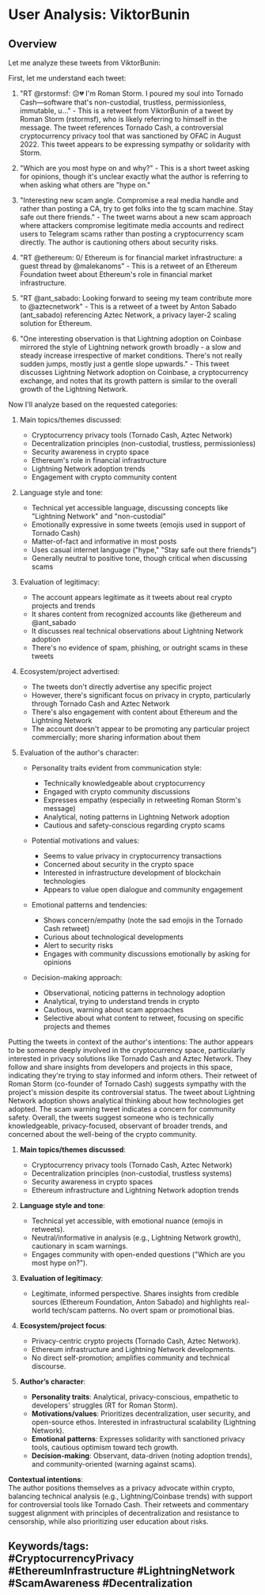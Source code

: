 # User Analysis: ViktorBunin

## Overview

<think>
Let me analyze these tweets from ViktorBunin:

First, let me understand each tweet:

1. "RT @rstormsf: 😔💔 I'm Roman Storm. I poured my soul into Tornado Cash—software that's non-custodial, trustless, permissionless, immutable, u…" - This is a retweet from ViktorBunin of a tweet by Roman Storm (rstormsf), who is likely referring to himself in the message. The tweet references Tornado Cash, a controversial cryptocurrency privacy tool that was sanctioned by OFAC in August 2022. This tweet appears to be expressing sympathy or solidarity with Storm.

2. "Which are you most hype on and why?" - This is a short tweet asking for opinions, though it's unclear exactly what the author is referring to when asking what others are "hype on."

3. "Interesting new scam angle. Compromise a real media handle and rather than posting a CA, try to get folks into the tg scam machine. Stay safe out there friends." - The tweet warns about a new scam approach where attackers compromise legitimate media accounts and redirect users to Telegram scams rather than posting a cryptocurrency scam directly. The author is cautioning others about security risks.

4. "RT @ethereum: 0/ Ethereum is for financial market infrastructure: a guest thread by @malekanoms" - This is a retweet of an Ethereum Foundation tweet about Ethereum's role in financial market infrastructure.

5. "RT @ant_sabado: Looking forward to seeing my team contribute more to @aztecnetwork" - This is a retweet of a tweet by Anton Sabado (ant_sabado) referencing Aztec Network, a privacy layer-2 scaling solution for Ethereum.

6. "One interesting observation is that Lightning adoption on Coinbase mirrored the style of Lightning network growth broadly - a slow and steady increase irrespective of market conditions. There's not really sudden jumps, mostly just a gentle slope upwards." - This tweet discusses Lightning Network adoption on Coinbase, a cryptocurrency exchange, and notes that its growth pattern is similar to the overall growth of the Lightning Network.

Now I'll analyze based on the requested categories:

1. Main topics/themes discussed:
   - Cryptocurrency privacy tools (Tornado Cash, Aztec Network)
   - Decentralization principles (non-custodial, trustless, permissionless)
   - Security awareness in crypto space
   - Ethereum's role in financial infrastructure
   - Lightning Network adoption trends
   - Engagement with crypto community content

2. Language style and tone:
   - Technical yet accessible language, discussing concepts like "Lightning Network" and "non-custodial"
   - Emotionally expressive in some tweets (emojis used in support of Tornado Cash)
   - Matter-of-fact and informative in most posts
   - Uses casual internet language ("hype," "Stay safe out there friends")
   - Generally neutral to positive tone, though critical when discussing scams

3. Evaluation of legitimacy:
   - The account appears legitimate as it tweets about real crypto projects and trends
   - It shares content from recognized accounts like @ethereum and @ant_sabado
   - It discusses real technical observations about Lightning Network adoption
   - There's no evidence of spam, phishing, or outright scams in these tweets

4. Ecosystem/project advertised:
   - The tweets don't directly advertise any specific project
   - However, there's significant focus on privacy in crypto, particularly through Tornado Cash and Aztec Network
   - There's also engagement with content about Ethereum and the Lightning Network
   - The account doesn't appear to be promoting any particular project commercially; more sharing information about them

5. Evaluation of the author's character:

   - Personality traits evident from communication style:
     - Technically knowledgeable about cryptocurrency
     - Engaged with crypto community discussions
     - Expresses empathy (especially in retweeting Roman Storm's message)
     - Analytical, noting patterns in Lightning Network adoption
     - Cautious and safety-conscious regarding crypto scams

   - Potential motivations and values:
     - Seems to value privacy in cryptocurrency transactions
     - Concerned about security in the crypto space
     - Interested in infrastructure development of blockchain technologies
     - Appears to value open dialogue and community engagement

   - Emotional patterns and tendencies:
     - Shows concern/empathy (note the sad emojis in the Tornado Cash retweet)
     - Curious about technological developments
     - Alert to security risks
     - Engages with community discussions emotionally by asking for opinions

   - Decision-making approach:
     - Observational, noticing patterns in technology adoption
     - Analytical, trying to understand trends in crypto
     - Cautious, warning about scam approaches
     - Selective about what content to retweet, focusing on specific projects and themes

Putting the tweets in context of the author's intentions:
The author appears to be someone deeply involved in the cryptocurrency space, particularly interested in privacy solutions like Tornado Cash and Aztec Network. They follow and share insights from developers and projects in this space, indicating they're trying to stay informed and inform others. Their retweet of Roman Storm (co-founder of Tornado Cash) suggests sympathy with the project's mission despite its controversial status. The tweet about Lightning Network adoption shows analytical thinking about how technologies get adopted. The scam warning tweet indicates a concern for community safety. Overall, the tweets suggest someone who is technically knowledgeable, privacy-focused, observant of broader trends, and concerned about the well-being of the crypto community.
</think>

1. **Main topics/themes discussed**:  
   - Cryptocurrency privacy tools (Tornado Cash, Aztec Network)  
   - Decentralization principles (non-custodial, trustless systems)  
   - Security awareness in crypto spaces  
   - Ethereum infrastructure and Lightning Network adoption trends  

2. **Language style and tone**:  
   - Technical yet accessible, with emotional nuance (emojis in retweets).  
   - Neutral/informative in analysis (e.g., Lightning Network growth), cautionary in scam warnings.  
   - Engages community with open-ended questions ("Which are you most hype on?").  

3. **Evaluation of legitimacy**:  
   - Legitimate, informed perspective. Shares insights from credible sources (Ethereum Foundation, Anton Sabado) and highlights real-world tech/scam patterns. No overt spam or promotional bias.  

4. **Ecosystem/project focus**:  
   - Privacy-centric crypto projects (Tornado Cash, Aztec Network).  
   - Ethereum infrastructure and Lightning Network developments.  
   - No direct self-promotion; amplifies community and technical discourse.  

5. **Author’s character**:  
   - **Personality traits**: Analytical, privacy-conscious, empathetic to developers' struggles (RT for Roman Storm).  
   - **Motivations/values**: Prioritizes decentralization, user security, and open-source ethos. Interested in infrastructural scalability (Lightning Network).  
   - **Emotional patterns**: Expresses solidarity with sanctioned privacy tools, cautious optimism toward tech growth.  
   - **Decision-making**: Observant, data-driven (noting adoption trends), and community-oriented (warning against scams).  

**Contextual intentions**:  
The author positions themselves as a privacy advocate within crypto, balancing technical analysis (e.g., Lightning/Coinbase trends) with support for controversial tools like Tornado Cash. Their retweets and commentary suggest alignment with principles of decentralization and resistance to censorship, while also prioritizing user education about risks.  

**Keywords/tags**:  
#CryptocurrencyPrivacy #EthereumInfrastructure #LightningNetwork #ScamAwareness #Decentralization
---
